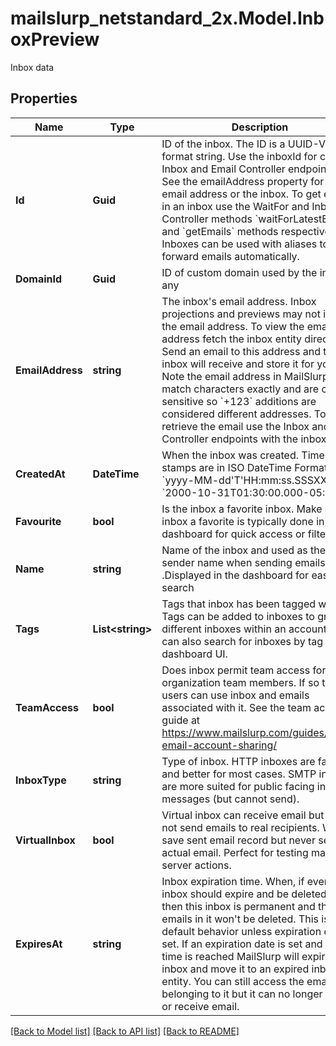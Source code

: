 # mailslurp_netstandard_2x.Model.InboxPreview
Inbox data

## Properties

Name | Type | Description | Notes
------------ | ------------- | ------------- | -------------
**Id** | **Guid** | ID of the inbox. The ID is a UUID-V4 format string. Use the inboxId for calls to Inbox and Email Controller endpoints. See the emailAddress property for the email address or the inbox. To get emails in an inbox use the WaitFor and Inbox Controller methods &#x60;waitForLatestEmail&#x60; and &#x60;getEmails&#x60; methods respectively. Inboxes can be used with aliases to forward emails automatically. | 
**DomainId** | **Guid** | ID of custom domain used by the inbox if any | [optional] 
**EmailAddress** | **string** | The inbox&#39;s email address. Inbox projections and previews may not include the email address. To view the email address fetch the inbox entity directly. Send an email to this address and the inbox will receive and store it for you. Note the email address in MailSlurp match characters exactly and are case sensitive so &#x60;+123&#x60; additions are considered different addresses. To retrieve the email use the Inbox and Email Controller endpoints with the inbox ID. | [optional] 
**CreatedAt** | **DateTime** | When the inbox was created. Time stamps are in ISO DateTime Format &#x60;yyyy-MM-dd&#39;T&#39;HH:mm:ss.SSSXXX&#x60; e.g. &#x60;2000-10-31T01:30:00.000-05:00&#x60;. | 
**Favourite** | **bool** | Is the inbox a favorite inbox. Make an inbox a favorite is typically done in the dashboard for quick access or filtering | 
**Name** | **string** | Name of the inbox and used as the sender name when sending emails .Displayed in the dashboard for easier search | [optional] 
**Tags** | **List&lt;string&gt;** | Tags that inbox has been tagged with. Tags can be added to inboxes to group different inboxes within an account. You can also search for inboxes by tag in the dashboard UI. | [optional] 
**TeamAccess** | **bool** | Does inbox permit team access for organization team members. If so team users can use inbox and emails associated with it. See the team access guide at https://www.mailslurp.com/guides/team-email-account-sharing/ | 
**InboxType** | **string** | Type of inbox. HTTP inboxes are faster and better for most cases. SMTP inboxes are more suited for public facing inbound messages (but cannot send). | [optional] 
**VirtualInbox** | **bool** | Virtual inbox can receive email but will not send emails to real recipients. Will save sent email record but never send an actual email. Perfect for testing mail server actions. | 
**ExpiresAt** | **string** | Inbox expiration time. When, if ever, the inbox should expire and be deleted. If null then this inbox is permanent and the emails in it won&#39;t be deleted. This is the default behavior unless expiration date is set. If an expiration date is set and the time is reached MailSlurp will expire the inbox and move it to an expired inbox entity. You can still access the emails belonging to it but it can no longer send or receive email. | [optional] 

[[Back to Model list]](../README#documentation-for-models) [[Back to API list]](../README#documentation-for-api-endpoints) [[Back to README]](../README)

